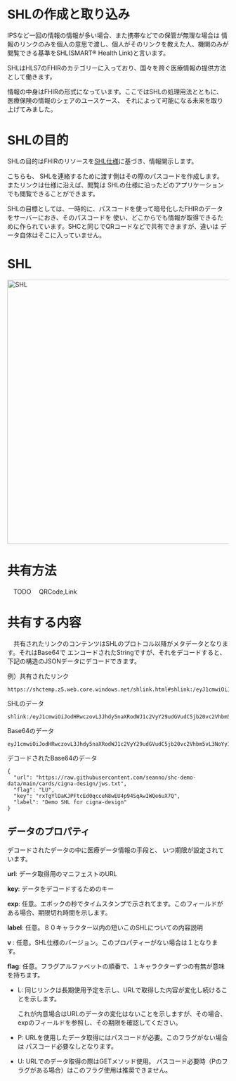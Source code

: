 # SHLの作成と取り込み

IPSなど一回の情報の情報が多い場合、また携帯などでの保管が無理な場合は
情報のリンクのみを個人の意思で渡し、個人がそのリンクを教えた人、機関のみが閲覧できる基準をSHL(SMART® Health Link)と言います。

SHLはHLS7のFHIRのカテゴリーに入っており、国々を跨ぐ医療情報の提供方法として働きます。


情報の中身はFHIRの形式になっています。ここではSHLの処理用法とともに、医療保険の情報のシェアのユースケース、
それによって可能になる未来を取り上げてみました。


# SHLの目的

SHLの目的はFHIRのリソースを[SHL仕様](https://docs.smarthealthit.org/smart-health-links/spec)に基づき、情報開示します。

こちらも、
SHLを連絡するために渡す側はその際のパスコードを作成します。またリンクは仕様に沿えば、閲覧は
SHLの仕様に沿ったどのアプリケーションでも閲覧できることができます。

SHLの目標としては、一時的に、パスコードを使って暗号化したFHIRのデータをサーバーにおき、そのパスコードを
使い、どこからでも情報が取得できるために作られています。SHCと同じでQRコードなどで共有できますが、違いは
データ自体はそこに入っていません。

# SHL

<img title="SHL" src="https://github.com/airinterface/dxhealth.jp/assets/2448586/fc375d75-1443-4f47-b665-85484f89d0ca" width="600" >


# 共有方法
　TODO
　QRCode,Link

# 共有する内容
　共有されたリンクのコンテンツはSHLのプロトコル以降がメタデータとなります。それはBase64で
エンコードされたStringですが、それをデコードすると、下記の構造のJSONデータにデコードできます。

例）共有されたリンク
```
https://shctemp.z5.web.core.windows.net/shlink.html#shlink:/eyJ1cmwiOiJodHRwczovL3Jhdy5naXRodWJ1c2VyY29udGVudC5jb20vc2Vhbm5vL3NoYy1kZW1vLWRhdGEvbWFpbi9jYXJkcy9jaWduYS1kZXNpZ24vandzLnR4dCIsImZsYWciOiJMVSIsImtleSI6InJ4VGdZbE9hS0pQRnRjRWQwcWNjZU44d0VVNHA5NFNxQXdJV1FlNnVYN1EiLCJsYWJlbCI6IkRlbW8gU0hMIGZvciBjaWduYS1kZXNpZ24ifQ
```

SHLのデータ
```
shlink:/eyJ1cmwiOiJodHRwczovL3Jhdy5naXRodWJ1c2VyY29udGVudC5jb20vc2Vhbm5vL3NoYy1kZW1vLWRhdGEvbWFpbi9jYXJkcy9jaWduYS1kZXNpZ24vandzLnR4dCIsImZsYWciOiJMVSIsImtleSI6InJ4VGdZbE9hS0pQRnRjRWQwcWNjZU44d0VVNHA5NFNxQXdJV1FlNnVYN1EiLCJsYWJlbCI6IkRlbW8gU0hMIGZvciBjaWduYS1kZXNpZ24ifQ
```

Base64のデータ
```
eyJ1cmwiOiJodHRwczovL3Jhdy5naXRodWJ1c2VyY29udGVudC5jb20vc2Vhbm5vL3NoYy1kZW1vLWRhdGEvbWFpbi9jYXJkcy9jaWduYS1kZXNpZ24vandzLnR4dCIsImZsYWciOiJMVSIsImtleSI6InJ4VGdZbE9hS0pQRnRjRWQwcWNjZU44d0VVNHA5NFNxQXdJV1FlNnVYN1EiLCJsYWJlbCI6IkRlbW8gU0hMIGZvciBjaWduYS1kZXNpZ24ifQ
```

デコードされたBase64のデータ
```
{
  "url": "https://raw.githubusercontent.com/seanno/shc-demo-data/main/cards/cigna-design/jws.txt",
  "flag": "LU",
  "key": "rxTgYlOaKJPFtcEd0qcceN8wEU4p94SqAwIWQe6uX7Q",
  "label": "Demo SHL for cigna-design"
}
```

## データのプロパティ

デコードされたデータの中に医療データ情報の手段と、
いつ期限が設定されています。


**url**: データ取得用のマニフェストのURL

**key**: データをデコードするためのキー

**exp**: 任意。エポックの秒でタイムスタンプで示されてます。このフィールドがある場合、期限切れ時間を示します。

**label**: 任意。８０キャラクター以内の短いこのSHLについての内容説明

**v** : 任意。SHL仕様のバージョン。このプロパティーがない場合は１となります。

**flag**: 任意。フラグアルファベットの順番で、１キャラクターずつの有無が意味を持ちます。

  - L: 同じリンクは長期使用予定を示し、URLで取得した内容が変化し続けることを示します。
  
       これが内意場合はURLのデータの変化はないことを示しますが、その場合、expのフィールドを参照し、その期限を確認してください。
  - P: URLを使用したデータ取得にはパスコードが必要。このフラグがない場合は
  パスコード必要なしとなります。
  - U: URLでのデータ取得の際はGETメソッド使用。
  パスコード必要時（Pのフラグがある場合）はこのフラグ使用は推奨できません。
